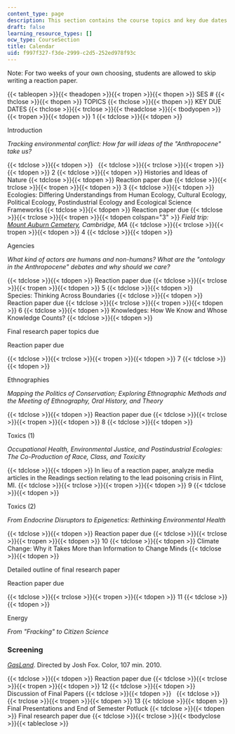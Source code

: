 ```yaml
---
content_type: page
description: This section contains the course topics and key due dates.
draft: false
learning_resource_types: []
ocw_type: CourseSection
title: Calendar
uid: f997f327-f3de-2999-c2d5-252ed978f93c
---
```

Note: For two weeks of your own choosing, students are allowed to skip writing a reaction paper.

{{< tableopen >}}{{< theadopen >}}{{< tropen >}}{{< thopen >}}
SES #
{{< thclose >}}{{< thopen >}}
TOPICS
{{< thclose >}}{{< thopen >}}
KEY DUE DATES
{{< thclose >}}{{< trclose >}}{{< theadclose >}}{{< tbodyopen >}}{{< tropen >}}{{< tdopen >}}
1
{{< tdclose >}}{{< tdopen >}}

Introduction

*Tracking environmental conflict: How far will ideas of the "Anthropocene" take us?*

{{< tdclose >}}{{< tdopen >}}
 
{{< tdclose >}}{{< trclose >}}{{< tropen >}}{{< tdopen >}}
2
{{< tdclose >}}{{< tdopen >}}
Histories and Ideas of Nature
{{< tdclose >}}{{< tdopen >}}
Reaction paper due
{{< tdclose >}}{{< trclose >}}{{< tropen >}}{{< tdopen >}}
3
{{< tdclose >}}{{< tdopen >}}
Ecologies: Differing Understandings from Human Ecology, Cultural Ecology, Political Ecology, Postindustrial Ecology and Ecological Science Frameworks
{{< tdclose >}}{{< tdopen >}}
Reaction paper due
{{< tdclose >}}{{< trclose >}}{{< tropen >}}{{< tdopen colspan="3" >}}
*Field trip:* [*Mount Auburn Cemetery*](http://mountauburn.org/)*, Cambridge, MA*
{{< tdclose >}}{{< trclose >}}{{< tropen >}}{{< tdopen >}}
4
{{< tdclose >}}{{< tdopen >}}

Agencies

*What kind of actors are humans and non-humans? What are the "ontology in the Anthropocene" debates and why should we care?*

{{< tdclose >}}{{< tdopen >}}
Reaction paper due
{{< tdclose >}}{{< trclose >}}{{< tropen >}}{{< tdopen >}}
5
{{< tdclose >}}{{< tdopen >}}
Species: Thinking Across Boundaries
{{< tdclose >}}{{< tdopen >}}
Reaction paper due
{{< tdclose >}}{{< trclose >}}{{< tropen >}}{{< tdopen >}}
6
{{< tdclose >}}{{< tdopen >}}
Knowledges: How We Know and Whose Knowledge Counts?
{{< tdclose >}}{{< tdopen >}}

Final research paper topics due

Reaction paper due

{{< tdclose >}}{{< trclose >}}{{< tropen >}}{{< tdopen >}}
7
{{< tdclose >}}{{< tdopen >}}

Ethnographies

*Mapping the Politics of Conservation; Exploring Ethnographic Methods and the Meeting of Ethnography, Oral History, and Theory*

{{< tdclose >}}{{< tdopen >}}
Reaction paper due
{{< tdclose >}}{{< trclose >}}{{< tropen >}}{{< tdopen >}}
8
{{< tdclose >}}{{< tdopen >}}

Toxics (1)

*Occupational Health, Environmental Justice, and Postindustrial Ecologies: The Co-Production of Race, Class, and Toxicity*

{{< tdclose >}}{{< tdopen >}}
In lieu of a reaction paper, analyze media articles in the Readings section relating to the lead poisoning crisis in Flint, MI.
{{< tdclose >}}{{< trclose >}}{{< tropen >}}{{< tdopen >}}
9
{{< tdclose >}}{{< tdopen >}}

Toxics (2)

*From Endocrine Disruptors to Epigenetics: Rethinking Environmental Health*

{{< tdclose >}}{{< tdopen >}}
Reaction paper due
{{< tdclose >}}{{< trclose >}}{{< tropen >}}{{< tdopen >}}
10
{{< tdclose >}}{{< tdopen >}}
Climate Change: Why it Takes More than Information to Change Minds
{{< tdclose >}}{{< tdopen >}}

Detailed outline of final research paper

Reaction paper due

{{< tdclose >}}{{< trclose >}}{{< tropen >}}{{< tdopen >}}
11
{{< tdclose >}}{{< tdopen >}}

Energy

*From "Fracking" to Citizen Science*

### Screening

[*GasLand*](https://www.imdb.com/title/tt1558250/?ref_=fn_al_tt_1). Directed by Josh Fox. Color, 107 min. 2010.

{{< tdclose >}}{{< tdopen >}}
Reaction paper due
{{< tdclose >}}{{< trclose >}}{{< tropen >}}{{< tdopen >}}
12
{{< tdclose >}}{{< tdopen >}}
Discussion of Final Papers
{{< tdclose >}}{{< tdopen >}}
 
{{< tdclose >}}{{< trclose >}}{{< tropen >}}{{< tdopen >}}
13
{{< tdclose >}}{{< tdopen >}}
Final Presentations and End of Semester Potluck
{{< tdclose >}}{{< tdopen >}}
Final research paper due
{{< tdclose >}}{{< trclose >}}{{< tbodyclose >}}{{< tableclose >}}